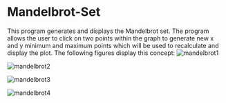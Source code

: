 # Mandelbrot-Set
This program generates and displays the Mandelbrot set. The program allows the user to click on two points within the graph to generate new x and y minimum and maximum points which will be used to recalculate and display the plot.
The following figures display this concept:
![mandelbrot1](https://github.com/redohrm/Mandelbrot-Set/assets/149263840/6d4ab43a-7223-4bd0-ad23-a37231abd3c2)

![mandelbrot2](https://github.com/redohrm/Mandelbrot-Set/assets/149263840/468ae87f-c305-437d-b6a0-d3c981b1778e)

![mandelbrot3](https://github.com/redohrm/Mandelbrot-Set/assets/149263840/a81e0dc1-d9f0-424f-a8e0-ad98cfb2c99b)

![mandelbrot4](https://github.com/redohrm/Mandelbrot-Set/assets/149263840/9e934690-4ac0-49e2-8c70-90acf3b444c2)
